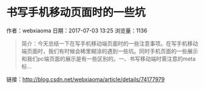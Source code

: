 # 书写手机移动页面时的一些坑
作者：webxiaoma
日期：2017-07-03 13:25
浏览量：1136
> 简介：今天总结一下在写手机移动端页面时的一些注意事项。在写手机移动端页面时，我们有时候会稀里糊涂的遇到一些坑。同时手机页面的一些展示和我们pc端页面的展示是有一些区别的。一、书写移动端时需注意的meta 标...

 链接：http://blog.csdn.net/webxiaoma/article/details/74177979
